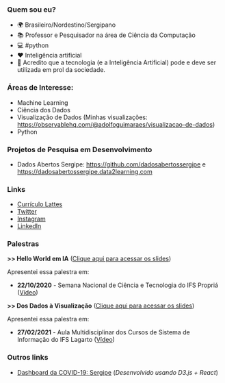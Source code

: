 ### Quem sou eu?

- 🌍 Brasileiro/Nordestino/Sergipano
- 📚 Professor e Pesquisador na área de Ciência da Computação
- 💻 #python
- ❤ Inteligência artificial
- 👊 Acredito que a tecnologia (e a Inteligência Artificial) pode e deve ser utilizada em prol da sociedade. 

### Áreas de Interesse:

* Machine Learning
* Ciência dos Dados
* Visualização de Dados (Minhas visualizações: https://observablehq.com/@adolfoguimaraes/visualizacao-de-dados)
* Python

### Projetos de Pesquisa em Desenvolvimento

* Dados Abertos Sergipe: https://github.com/dadosabertossergipe e https://dadosabertossergipe.data2learning.com

### Links

- [Currículo Lattes](http://lattes.cnpq.br/7518156687926782)
- [Twitter](https://twitter.com/adolfoguimaraes)
- [Instagram](https://instagram.com/profadolfoguimaraes)
- [LinkedIn](https://www.linkedin.com/in/adolfoguimaraes/)


### Palestras 

**>> Hello World em IA**
([Clique aqui para acessar os slides](talk/hello_world_em_ia.pdf))

Apresentei essa palestra em:

* **22/10/2020** - Semana Nacional de Ciência e Tecnologia do IFS Propriá ([Vídeo](https://www.youtube.com/watch?v=H_xqFoe37p4))


**>> Dos Dados à Visualização**
([Clique aqui para acessar os slides](talk/dos_dados_a_visualizacao.pdf))

Apresentei essa palestra em:

* **27/02/2021** - Aula Multidisciplinar dos Cursos de Sistema de Informação do IFS Lagarto ([Vídeo](https://www.youtube.com/watch?v=cy8fyrNozNs))


### Outros links 

* [Dashboard da COVID-19: Sergipe](https://covid19.data2learning.com) (_Desenvolvido usando D3.js + React_)

<!--
[dataviz](https://github.com/adolfoguimaraes/dataviz): repositório com material produzido durante minha jornada de estudo sobre visualização de dados. 
**adolfoguimaraes/adolfoguimaraes** is a ✨ _special_ ✨ repository because its `README.md` (this file) appears on your GitHub profile.

Here are some ideas to get you started:

- 🔭 I’m currently working on ...
- 🌱 I’m currently learning ...
- 👯 I’m looking to collaborate on ...
- 🤔 I’m looking for help with ...
- 💬 Ask me about ...
- 📫 How to reach me: ...
- 😄 Pronouns: ...
- ⚡ Fun fact: ...
-->
